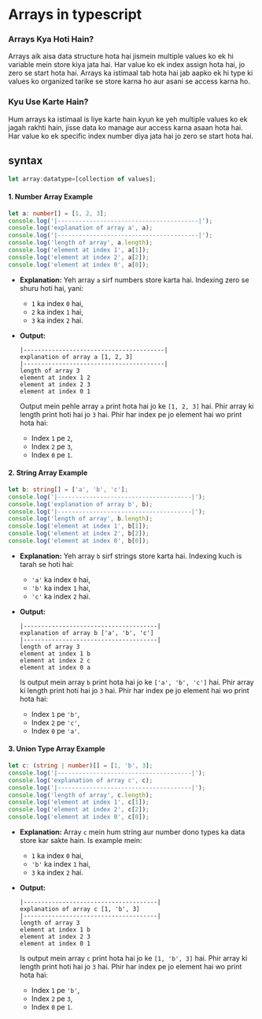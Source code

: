 # Arrays in typescript

### Arrays Kya Hoti Hain?

Arrays aik aisa data structure hota hai jismein multiple values ko ek hi variable mein store kiya jata hai. Har value ko ek index assign hota hai, jo zero se start hota hai. Arrays ka istimaal tab hota hai jab aapko ek hi type ki values ko organized tarike se store karna ho aur asani se access karna ho.

### Kyu Use Karte Hain?

Hum arrays ka istimaal is liye karte hain kyun ke yeh multiple values ko ek jagah rakhti hain, jisse data ko manage aur access karna asaan hota hai. Har value ko ek specific index number diya jata hai jo zero se start hota hai.

## syntax
```typescript
let array:datatype=[collection of values];
```

#### 1. **Number Array Example**
```typescript
let a: number[] = [1, 2, 3];
console.log('|----------------------------------------|');
console.log('explanation of array a', a);
console.log('|----------------------------------------|');
console.log('length of array', a.length);
console.log('element at index 1', a[1]);
console.log('element at index 2', a[2]);
console.log('element at index 0', a[0]);
```

- **Explanation:**
  Yeh array `a` sirf numbers store karta hai. Indexing zero se shuru hoti hai, yani:
  - `1` ka index `0` hai,
  - `2` ka index `1` hai,
  - `3` ka index `2` hai.

- **Output:**
  ```
  |----------------------------------------|
  explanation of array a [1, 2, 3]
  |----------------------------------------|
  length of array 3
  element at index 1 2
  element at index 2 3
  element at index 0 1
  ```
  Output mein pehle array `a` print hota hai jo ke `[1, 2, 3]` hai. Phir array ki length print hoti hai jo `3` hai. Phir har index pe jo element hai wo print hota hai:
  - Index `1` pe `2`,
  - Index `2` pe `3`,
  - Index `0` pe `1`.

#### 2. **String Array Example**
```typescript
let b: string[] = ['a', 'b', 'c'];
console.log('|--------------------------------------|');
console.log('explanation of array b', b);
console.log('|--------------------------------------|');
console.log('length of array', b.length);
console.log('element at index 1', b[1]);
console.log('element at index 2', b[2]);
console.log('element at index 0', b[0]);
```

- **Explanation:**
  Yeh array `b` sirf strings store karta hai. Indexing kuch is tarah se hoti hai:
  - `'a'` ka index `0` hai,
  - `'b'` ka index `1` hai,
  - `'c'` ka index `2` hai.

- **Output:**
  ```
  |--------------------------------------|
  explanation of array b ['a', 'b', 'c']
  |--------------------------------------|
  length of array 3
  element at index 1 b
  element at index 2 c
  element at index 0 a
  ```
  Is output mein array `b` print hota hai jo ke `['a', 'b', 'c']` hai. Phir array ki length print hoti hai jo `3` hai. Phir har index pe jo element hai wo print hota hai:
  - Index `1` pe `'b'`,
  - Index `2` pe `'c'`,
  - Index `0` pe `'a'`.

#### 3. **Union Type Array Example**
```typescript
let c: (string | number)[] = [1, 'b', 3];
console.log('|--------------------------------------|');
console.log('explanation of array c', c);
console.log('|--------------------------------------|');
console.log('length of array', c.length);
console.log('element at index 1', c[1]);
console.log('element at index 2', c[2]);
console.log('element at index 0', c[0]);
```

- **Explanation:**
  Array `c` mein hum string aur number dono types ka data store kar sakte hain. Is example mein:
  - `1` ka index `0` hai,
  - `'b'` ka index `1` hai,
  - `3` ka index `2` hai.

- **Output:**
  ```
  |--------------------------------------|
  explanation of array c [1, 'b', 3]
  |--------------------------------------|
  length of array 3
  element at index 1 b
  element at index 2 3
  element at index 0 1
  ```
  Is output mein array `c` print hota hai jo ke `[1, 'b', 3]` hai. Phir array ki length print hoti hai jo `3` hai. Phir har index pe jo element hai wo print hota hai:
  - Index `1` pe `'b'`,
  - Index `2` pe `3`,
  - Index `0` pe `1`.
